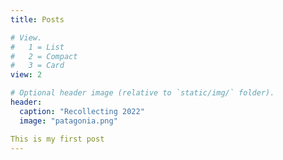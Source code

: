 ```yaml
---
title: Posts

# View.
#   1 = List
#   2 = Compact
#   3 = Card
view: 2

# Optional header image (relative to `static/img/` folder).
header:
  caption: "Recollecting 2022"
  image: "patagonia.png"

This is my first post
---
```


